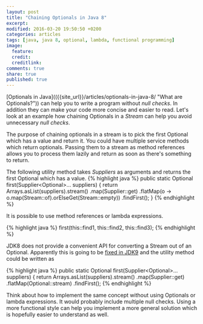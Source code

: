 ```yaml
---
layout: post
title: "Chaining Optionals in Java 8"
excerpt:
modified: 2016-03-20 19:50:50 +0200
categories: articles
tags: [java, java 8, optional, lambda, functional programming]
image:
  feature:
  credit:
  creditlink:
comments: true
share: true
published: true
---
```

[Optionals in Java](({{site_url}}/articles/optionals-in-java-8/ "What are Optionals?")) can help you to write a program without *null checks*. In addition they can make your code more concise and easier to read. Let's look at an example how chaining Optionals in a *Stream* can help you avoid unnecessary *null checks*.

The purpose of chaining optionals in a stream is to pick the first Optional which has a value and return it. You could have multiple service methods which return optionals. Passing them to a stream as method references allows you to process them lazily and return as soon as there's something to return.

The following utility method takes *Suppliers* as arguments and returns the first Optional which has a value.
{% highlight java %}
public static <T> Optional<T> first(Supplier<Optional<T>>... suppliers) {
    return Arrays.asList(suppliers).stream()
            .map(Supplier::get)
            .flatMap(o -> o.map(Stream::of).orElseGet(Stream::empty))
            .findFirst();
}
{% endhighlight %}

It is possible to use method references or lambda expressions.

{% highlight java %}
first(this::find1, this::find2, this::find3);
{% endhighlight %}

JDK8 does not provide a convenient API for converting a Stream out of an Optional. Apparently this is going to be [fixed in JDK9](https://bugs.openjdk.java.net/browse/JDK-8050820 "OpenJDK issue tracker") and the utility method could be written as

{% highlight java %}
public static <T> Optional<T> first(Supplier<Optional<T>>... suppliers) {
return Arrays.asList(suppliers).stream()
        .map(Supplier::get)
        .flatMap(Optional::stream)
        .findFirst();
{% endhighlight %}

Think about how to implement the same concept without using Optionals or lambda expressions. It would probably include multiple null checks. Using a more functional style can help you implement a more general solution which is hopefully easier to understand as well.
